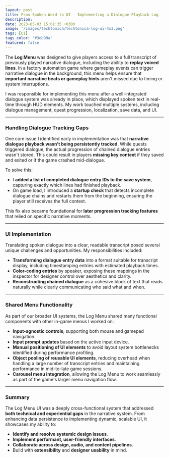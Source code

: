 ```yaml
---
layout: post
title: From Spoken Word to UI - Implementing a Dialogue Playback Log
description: 
date: 2023-05-03 15:01:35 +0300
image: '/images/techtonica/techtonica-log-ui-4x3.png'
tags: [UI]
tags_color: '#3eb99a'
featured: false
---
```


The **Log Menu** was designed to give players access to a full transcript of previously played narrative dialogue, including the ability to **replay voiced lines**. In a factory automation game where gameplay events can trigger narrative dialogue in the background, this menu helps ensure that **important narrative beats or gameplay hints** aren't missed due to timing or system interruptions.

I was responsible for implementing this menu after a well-integrated dialogue system was already in place, which displayed spoken text in real-time through HUD elements. My work touched multiple systems, including dialogue management, quest progression, localization, save data, and UI.

---

### Handling Dialogue Tracking Gaps

One core issue I identified early in implementation was that **narrative dialogue playback wasn't being persistently tracked**. While quests triggered dialogue, the actual progression of chained dialogue entries wasn't stored. This could result in players **missing key context** if they saved and exited or if the game crashed mid-dialogue.

To solve this:

- I **added a list of completed dialogue entry IDs to the save system**, capturing exactly which lines had finished playback.
- On game load, I introduced a **startup check** that detects incomplete dialogue chains and restarts them from the beginning, ensuring the player still receives the full context.
    
This fix also became foundational for **later progression tracking features** that relied on specific narrative moments.

---

### UI Implementation

Translating spoken dialogue into a clear, readable transcript posed several unique challenges and opportunities. My responsibilities included:

- **Transforming dialogue entry data** into a format suitable for transcript display, including timestamping entries with estimated playback times.
- **Color-coding entries** by speaker, exposing these mappings in the inspector for designer control over aesthetics and clarity.
- **Reconstructing chained dialogue** as a cohesive block of text that reads naturally while clearly communicating who said what and when.

---

### Shared Menu Functionality

As part of our broader UI systems, the Log Menu shared many functional components with other in-game menus I worked on:

- **Input-agnostic controls**, supporting both mouse and gamepad navigation.
- **Input prompt updates** based on the active input device.
- **Manual positioning of UI elements** to avoid layout system bottlenecks identified during performance profiling.
- **Object pooling of reusable UI elements**, reducing overhead when handling a large number of transcript entries and maintaining performance in mid-to-late game sessions.
- **Carousel menu integration**, allowing the Log Menu to work seamlessly as part of the game's larger menu navigation flow.
    
---

### Summary

The Log Menu UI was a deeply cross-functional system that addressed **both technical and experiential gaps** in the narrative system. From enhancing data persistence to implementing dynamic, scalable UI, it showcases my ability to:

- **Identify and resolve systemic design issues**.
- **Implement performant, user-friendly interfaces**.
- **Collaborate across design, audio, and content pipelines**.
- Build with **extensibility** and **designer usability** in mind.